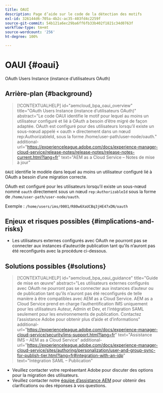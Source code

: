 ```yaml
---
title: OAUI
description: Page d’aide sur le code de la détection des motifs
exl-id: 326144d6-705a-4b2c-ac35-403fd4c2259f
source-git-commit: 54b121a6ec29ba6ff6fb33b402f1821c34d0763f
workflow-type: tm+mt
source-wordcount: '256'
ht-degree: 100%

---
```


# OAUI {#oaui}

OAuth Users Instance (instance d’utilisateurs OAuth)

## Arrière-plan {#background}

>[!CONTEXTUALHELP]
>id="aemcloud_bpa_oaui_overview"
>title="OAuth Users Instance (instance d’utilisateurs OAuth)"
>abstract="Le code OAUI identifie le motif pour lequel au moins un utilisateur configuré et lié à OAuth a besoin d’être migré de façon adaptée. OAuth est configuré pour des utilisateurs lorsqu’il existe un sous-nœud appelé « oauth » directement dans un nœud rep:AuthorizableId, sous la forme /home/user-path/user-node/oauth."
>additional-url="https://experienceleague.adobe.com/docs/experience-manager-cloud-service/release-notes/release-notes/release-notes-current.html?lang=fr" text="AEM as a Cloud Service – Notes de mise à jour"

`OAUI` identifie le modèle dans lequel au moins un utilisateur configuré lié à OAuth a besoin d’une migration correcte.

OAuth est configuré pour les utilisateurs lorsqu’il existe un sous-nœud nommé `oauth` directement sous un nœud `rep:AuthorizableId` sous la forme de `/home/user-path/user-node/oauth`.

Exemple : `/home/users/ims/0001/R80w6XaUCBq3jHE47xDN/oauth`

## Enjeux et risques possibles {#implications-and-risks}

* Les utilisateurs externes configurés avec OAuth ne pourront pas se connecter aux instances d’auteur/de publication tant qu’ils n’auront pas été reconfigurés avec la procédure ci-dessous.

## Solutions possibles {#solutions}

>[!CONTEXTUALHELP]
>id="aemcloud_bpa_oaui_guidance"
>title="Guide de mise en œuvre"
>abstract="Les utilisateurs externes configurés avec OAuth ne pourront pas se connecter aux instances d’auteur ou de publication tant qu’ils n’auront pas été reconfigurés de telle manière à être compatibles avec AEM as a Cloud Service. AEM as a Cloud Service prend en charge l’authentification IMS uniquement pour les utilisateurs Auteur, Admin et Dev, et l’intégration SAML seulement pour les environnements de publication. Contactez l’assistance Adobe pour obtenir plus d’aide et d’informations"
>additional-url="https://experienceleague.adobe.com/docs/experience-manager-cloud-service/security/ims-support.html?lang=fr" text="Assistance IMS – AEM as a Cloud Service"
>additional-url="https://experienceleague.adobe.com/docs/experience-manager-cloud-service/sites/authoring/personalization/user-and-group-sync-for-publish-tier.html?lang=fr#integration-with-an-idp" text="Intégration SAML – Publication"

* Veuillez contacter votre représentant Adobe pour discuter des options pour la migration des utilisateurs.
* Veuillez contacter notre [équipe d’assistance AEM](https://helpx.adobe.com/fr/enterprise/using/support-for-experience-cloud.html) pour obtenir des clarifications ou des réponses à vos questions.
